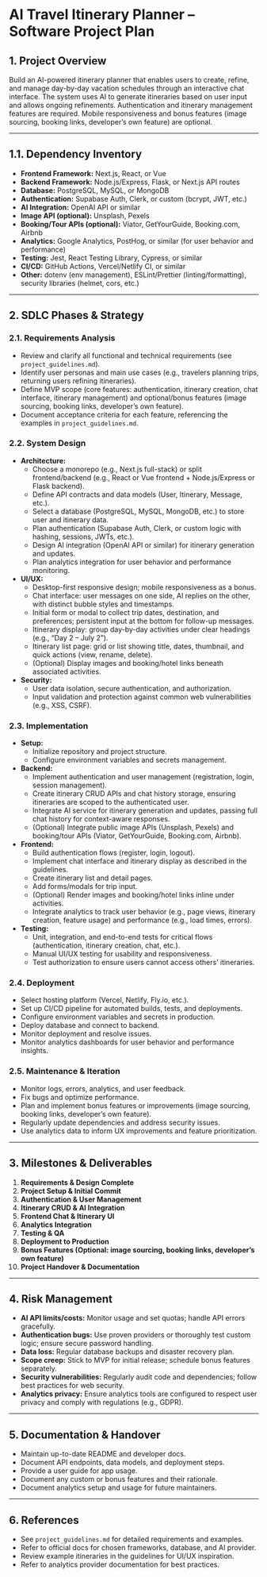 # AI Travel Itinerary Planner – Software Project Plan

## 1. Project Overview

Build an AI-powered itinerary planner that enables users to create, refine, and manage day-by-day vacation schedules through an interactive chat interface. The system uses AI to generate itineraries based on user input and allows ongoing refinements. Authentication and itinerary management features are required. Mobile responsiveness and bonus features (image sourcing, booking links, developer’s own feature) are optional.

---

## 1.1. Dependency Inventory

- **Frontend Framework:** Next.js, React, or Vue
- **Backend Framework:** Node.js/Express, Flask, or Next.js API routes
- **Database:** PostgreSQL, MySQL, or MongoDB
- **Authentication:** Supabase Auth, Clerk, or custom (bcrypt, JWT, etc.)
- **AI Integration:** OpenAI API or similar
- **Image API (optional):** Unsplash, Pexels
- **Booking/Tour APIs (optional):** Viator, GetYourGuide, Booking.com, Airbnb
- **Analytics:** Google Analytics, PostHog, or similar (for user behavior and performance)
- **Testing:** Jest, React Testing Library, Cypress, or similar
- **CI/CD:** GitHub Actions, Vercel/Netlify CI, or similar
- **Other:** dotenv (env management), ESLint/Prettier (linting/formatting), security libraries (helmet, cors, etc.)

---

## 2. SDLC Phases & Strategy

### 2.1. Requirements Analysis
- Review and clarify all functional and technical requirements (see `project_guidelines.md`).
- Identify user personas and main use cases (e.g., travelers planning trips, returning users refining itineraries).
- Define MVP scope (core features: authentication, itinerary creation, chat interface, itinerary management) and optional/bonus features (image sourcing, booking links, developer’s own feature).
- Document acceptance criteria for each feature, referencing the examples in `project_guidelines.md`.

### 2.2. System Design
- **Architecture:**
  - Choose a monorepo (e.g., Next.js full-stack) or split frontend/backend (e.g., React or Vue frontend + Node.js/Express or Flask backend).
  - Define API contracts and data models (User, Itinerary, Message, etc.).
  - Select a database (PostgreSQL, MySQL, MongoDB, etc.) to store user and itinerary data.
  - Plan authentication (Supabase Auth, Clerk, or custom logic with hashing, sessions, JWTs, etc.).
  - Design AI integration (OpenAI API or similar) for itinerary generation and updates.
  - Plan analytics integration for user behavior and performance monitoring.
- **UI/UX:**
  - Desktop-first responsive design; mobile responsiveness as a bonus.
  - Chat interface: user messages on one side, AI replies on the other, with distinct bubble styles and timestamps.
  - Initial form or modal to collect trip dates, destination, and preferences; persistent input at the bottom for follow-up messages.
  - Itinerary display: group day-by-day activities under clear headings (e.g., “Day 2 – July 2”).
  - Itinerary list page: grid or list showing title, dates, thumbnail, and quick actions (view, rename, delete).
  - (Optional) Display images and booking/hotel links beneath associated activities.
- **Security:**
  - User data isolation, secure authentication, and authorization.
  - Input validation and protection against common web vulnerabilities (e.g., XSS, CSRF).

### 2.3. Implementation
- **Setup:**
  - Initialize repository and project structure.
  - Configure environment variables and secrets management.
- **Backend:**
  - Implement authentication and user management (registration, login, session management).
  - Create itinerary CRUD APIs and chat history storage, ensuring itineraries are scoped to the authenticated user.
  - Integrate AI service for itinerary generation and updates, passing full chat history for context-aware responses.
  - (Optional) Integrate public image APIs (Unsplash, Pexels) and booking/tour APIs (Viator, GetYourGuide, Booking.com, Airbnb).
- **Frontend:**
  - Build authentication flows (register, login, logout).
  - Implement chat interface and itinerary display as described in the guidelines.
  - Create itinerary list and detail pages.
  - Add forms/modals for trip input.
  - (Optional) Render images and booking/hotel links inline under activities.
  - Integrate analytics to track user behavior (e.g., page views, itinerary creation, feature usage) and performance (e.g., load times, errors).
- **Testing:**
  - Unit, integration, and end-to-end tests for critical flows (authentication, itinerary creation, chat, etc.).
  - Manual UI/UX testing for usability and responsiveness.
  - Test authorization to ensure users cannot access others’ itineraries.

### 2.4. Deployment
- Select hosting platform (Vercel, Netlify, Fly.io, etc.).
- Set up CI/CD pipeline for automated builds, tests, and deployments.
- Configure environment variables and secrets in production.
- Deploy database and connect to backend.
- Monitor deployment and resolve issues.
- Monitor analytics dashboards for user behavior and performance insights.

### 2.5. Maintenance & Iteration
- Monitor logs, errors, analytics, and user feedback.
- Fix bugs and optimize performance.
- Plan and implement bonus features or improvements (image sourcing, booking links, developer’s own feature).
- Regularly update dependencies and address security issues.
- Use analytics data to inform UX improvements and feature prioritization.

---

## 3. Milestones & Deliverables

1. **Requirements & Design Complete**
2. **Project Setup & Initial Commit**
3. **Authentication & User Management**
4. **Itinerary CRUD & AI Integration**
5. **Frontend Chat & Itinerary UI**
6. **Analytics Integration**
7. **Testing & QA**
8. **Deployment to Production**
9. **Bonus Features (Optional: image sourcing, booking links, developer’s own feature)**
10. **Project Handover & Documentation**

---

## 4. Risk Management
- **AI API limits/costs:** Monitor usage and set quotas; handle API errors gracefully.
- **Authentication bugs:** Use proven providers or thoroughly test custom logic; ensure secure password handling.
- **Data loss:** Regular database backups and disaster recovery plan.
- **Scope creep:** Stick to MVP for initial release; schedule bonus features separately.
- **Security vulnerabilities:** Regularly audit code and dependencies; follow best practices for web security.
- **Analytics privacy:** Ensure analytics tools are configured to respect user privacy and comply with regulations (e.g., GDPR).

---

## 5. Documentation & Handover
- Maintain up-to-date README and developer docs.
- Document API endpoints, data models, and deployment steps.
- Provide a user guide for app usage.
- Document any custom or bonus features and their rationale.
- Document analytics setup and usage for future maintainers.

---

## 6. References
- See `project_guidelines.md` for detailed requirements and examples.
- Refer to official docs for chosen frameworks, database, and AI provider.
- Review example itineraries in the guidelines for UI/UX inspiration.
- Refer to analytics provider documentation for best practices.
